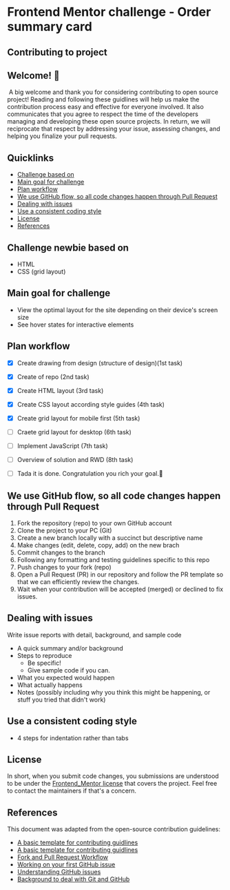 # Frontend Mentor challenge -  Order summary card

## Contributing to project

## Welcome! 👋

&nbsp;A big welcome and thank you for considering contributing to open source project!
Reading and following these guidlines will help us make the contribution process easy and effective for everyone involved. It also
communicates that you agree to respect the time of the developers managing and developing these open source projects. In return, we will reciprocate that respect by addressing your issue, assessing changes, and helping you finalize your pull requests. 

## Quicklinks

* [Challenge based on](#challenge-intermediate-based-on) 
* [Main goal for challenge](#main-goal-for-challenge)
* [Plan workflow](#plan-workflow)
* [We use GitHub flow, so all code changes happen through Pull Request](#we-use-github-flow-so-all-code-changes-happen-through-pull-request)
* [Dealing with issues](#dealing-with-issues)
* [Use a consistent coding style](#use-a-consistent-coding-style)
* [License](#license)
* [References](#references)


## Challenge newbie based on

- HTML
- CSS (grid layout)

## Main goal for challenge

- View the optimal layout for the site depending on their device's screen size
- See hover states for interactive elements

## Plan workflow

- [x] Create drawing from design (structure of design)(1st task)
- [x] Create of repo (2nd task)
- [x] Create HTML layout (3rd task)
- [x] Create CSS layout according style guides (4th task)
- [x] Create grid layout for mobile first (5th task)
- [ ] Craete grid layout for desktop (6th task)
- [ ] Implement JavaScript (7th task)
- [ ] Overview of solution and RWD (8th task)
- [ ] Tada it is done. Congratulation you rich your goal.🎉


## We use GitHub flow, so all code changes happen through Pull Request

1. Fork the repository (repo) to your own GitHub account
2. Clone the project to your PC (Git)
3. Create a new branch locally with a succinct but descriptive name
4. Make changes (edit, delete, copy, add) on the new brach
5. Commit changes to the branch
6. Following any formatting and testing guidelines specific to this repo
7. Push changes to your fork (repo)
8. Open a Pull Request (PR) in our repository and follow the PR template so that we can efficiently review the changes.
9. Wait when your contribution will be accepted (merged) or declined to fix issues.

## Dealing with issues

Write issue reports with detail, background, and sample code

* A quick summary and/or background
* Steps to reproduce
    * Be specific!
    * Give sample code if you can. 
* What you expected would happen
* What actually happens
* Notes (possibly including why you think this might be happening, or stuff you tried that didn't work)

## Use a consistent coding style

- 4 steps for indentation rather than tabs

## License

In short, when you submit code changes, you submissions are understood to be under the [Frontend_Mentor license](https://www.frontendmentor.io/license) that covers the project. Feel free to contact the maintainers if that's a concern.

## References

This document was adapted from the open-source contribution guidelines:
  * [A basic template for contributing guidlines](https://gist.github.com/briandk/3d2e8b3ec8daf5a27a62) 
  * [A basic template for contributing guidlines](https://github.com/auth0/open-source-template/blob/master/GENERAL-CONTRIBUTING.md) 
  * [Fork and Pull Request Workflow](https://github.com/susam/gitpr) 
  * [Working on your first GitHub issue](https://www.stevejgordon.co.uk/working-on-your-first-github-issue) 
  * [Understanding GitHub issues](https://www.youtube.com/watch?v=TKJ4RdhyB5Y) 
  * [Background to deal with Git and GitHub](https://www.w3schools.com/git/default.asp)
